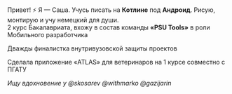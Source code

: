 Привет! ⚡ Я — Саша. Учусь писать на **Котлине** под **Андроид**. Рисую, монтирую и учу немецкий для души.  
2 курс Бакалавриата, вхожу в состав команды **«PSU Tools»** в роли Мобильного разработчика
<p>Дважды финалистка внутривузовской защиты проектов</p>
<p>Сделала приложение «ATLAS» для ветеринаров на 1 курсе совместно с ПГАТУ</p>

*Ищу вдохновение у @skosarev @withmarko @gazijarin* 

